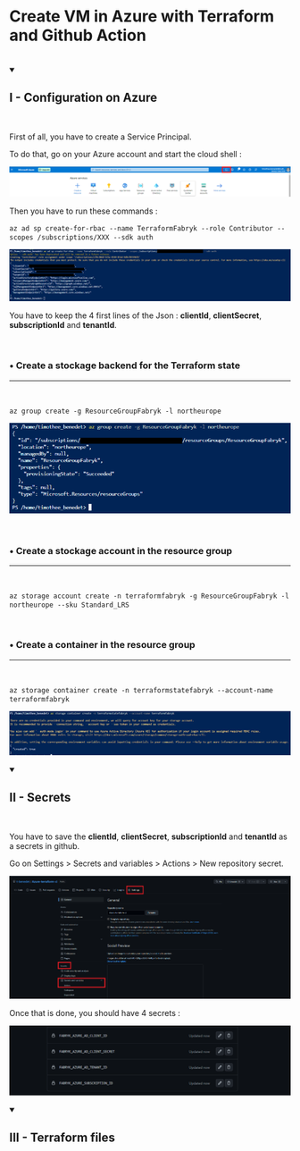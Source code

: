 # Create VM in Azure with Terraform and Github Action

<br>

<details open>

<summary> <h2>I - Configuration on Azure</h2></summary>

<br>

First of all, you have to create a Service Principal. 

To do that, go on your Azure account and start the cloud shell :

![image0](/Documentation/Pictures/Cloud__Shell.png)

Then you have to run these commands :


```
az ad sp create-for-rbac --name TerraformFabryk --role Contributor --scopes /subscriptions/XXX --sdk auth
```

![image1](/Documentation/Pictures/1.png)

You have to keep the 4 first lines of the Json : **clientId**, **clientSecret**, **subscriptionId** and **tenantId**.

<br>

### • Create a stockage backend for the Terraform state
---
<br>

```
az group create -g ResourceGroupFabryk -l northeurope
```

![image2](/Documentation/Pictures/2.png)

<br>

### • Create a stockage account in the resource group
---
<br>

```
az storage account create -n terraformfabryk -g ResourceGroupFabryk -l northeurope --sku Standard_LRS
```

<br>

### • Create a container in the resource group
---
<br>

```
az storage container create -n terraformstatefabryk --account-name terraformfabryk
```
![image3](/Documentation/Pictures/4.PNG)

</details>

<details open>

<summary> <h2>II - Secrets</h2></summary>

<br>

You have to save the **clientId**, **clientSecret**, **subscriptionId** and **tenantId** as a secrets in github.

Go on Settings > Secrets and variables > Actions > New repository secret.

![image4](/Documentation/Pictures/5.png)

Once that is done, you should have 4 secrets :

![image5](/Documentation/Pictures/6.PNG)

</details>

<details open>

<summary> <h2>III - Terraform files</h2></summary>

<br>
</details>
